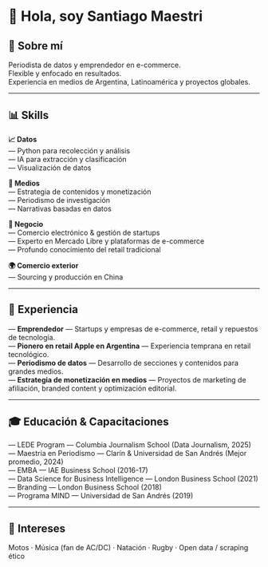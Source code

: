 # 👋 Hola, soy Santiago Maestri

## 🙋 Sobre mí
Periodista de datos y emprendedor en e-commerce.  
Flexible y enfocado en resultados.  
Experiencia en medios de Argentina, Latinoamérica y proyectos globales.

---

## 📊 Skills
**📈 Datos**  
— Python para recolección y análisis  
— IA para extracción y clasificación  
— Visualización de datos  

**📰 Medios**  
— Estrategia de contenidos y monetización  
— Periodismo de investigación  
— Narrativas basadas en datos  

**💼 Negocio**  
— Comercio electrónico & gestión de startups  
— Experto en Mercado Libre y plataformas de e-commerce  
— Profundo conocimiento del retail tradicional  

**🌍 Comercio exterior**  
— Sourcing y producción en China  

---

## 🚀 Experiencia
— **Emprendedor** — Startups y empresas de e-commerce, retail y repuestos de tecnología.  
— **Pionero en retail Apple en Argentina** — Experiencia temprana en retail tecnológico.  
— **Periodismo de datos** — Desarrollo de secciones y contenidos para grandes medios.  
— **Estrategia de monetización en medios** — Proyectos de marketing de afiliación, branded content y optimización editorial.

---

## 🎓 Educación & Capacitaciones
— LEDE Program — Columbia Journalism School (Data Journalism, 2025)  
— Maestría en Periodismo — Clarín & Universidad de San Andrés (Mejor promedio, 2024)  
— EMBA — IAE Business School (2016-17)  
— Data Science for Business Intelligence — London Business School (2021)  
— Branding — London Business School (2018)  
— Programa MIND — Universidad de San Andrés (2019)  

---

## 🎯 Intereses
Motos · Música (fan de AC/DC) · Natación · Rugby · Open data / scraping ético
